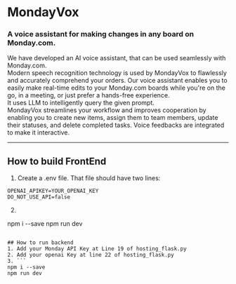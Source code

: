 # MondayVox

### A voice assistant for making changes in any board on Monday.com.

We have developed an AI voice assistant, that can be used seamlessly with Monday.com. \
Modern speech recognition technology is used by MondayVox to flawlessly and accurately comprehend your orders. Our voice assistant enables you to easily make real-time edits to your Monday.com boards while you're on the go, in a meeting, or just prefer a hands-free experience.\
It uses LLM to intelligently query the given prompt.\
MondayVox streamlines your workflow and improves cooperation by enabling you to create new items, assign them to team members, update their statuses, and delete completed tasks. Voice feedbacks are integrated to make it interactive.

------------------------------------------------

## How to build FrontEnd

1. Create a .env file. That file should have two lines:
  ```
  OPENAI_APIKEY=YOUR_OPENAI_KEY
  DO_NOT_USE_API=false
  ```
2. ```
  npm i --save
  npm run dev
  ```

## How to run backend
1. Add your Monday API Key at Line 19 of hosting_flask.py
2. Add your openai Key at line 22 of hosting_flask.py
3. ```
  npm i --save
  npm run dev
  ```
